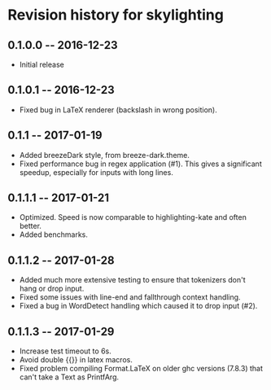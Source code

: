 # Revision history for skylighting

## 0.1.0.0  -- 2016-12-23

* Initial release

## 0.1.0.1  -- 2016-12-23

* Fixed bug in LaTeX renderer (backslash in wrong position).

## 0.1.1    -- 2017-01-19

* Added breezeDark style, from breeze-dark.theme.
* Fixed performance bug in regex application (#1).  This gives a
  significant speedup, especially for inputs with long lines.

## 0.1.1.1  -- 2017-01-21

* Optimized.  Speed is now comparable to highlighting-kate
  and often better.
* Added benchmarks.

## 0.1.1.2  -- 2017-01-28

* Added much more extensive testing to ensure that tokenizers
  don't hang or drop input.
* Fixed some issues with line-end and fallthrough context
  handling.
* Fixed a bug in WordDetect handling which caused it to drop
  input (#2).

## 0.1.1.3  -- 2017-01-29

* Increase test timeout to 6s.
* Avoid double {{}} in latex macros.
* Fixed problem compiling Format.LaTeX on older ghc versions (7.8.3)
  that can't take a Text as PrintfArg.
